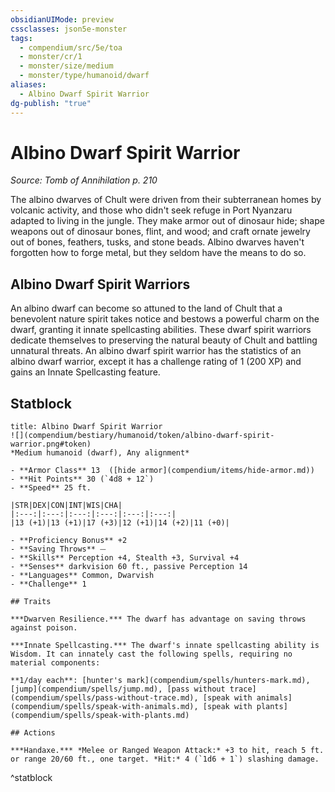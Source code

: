 ```yaml
---
obsidianUIMode: preview
cssclasses: json5e-monster
tags:
  - compendium/src/5e/toa
  - monster/cr/1
  - monster/size/medium
  - monster/type/humanoid/dwarf
aliases:
  - Albino Dwarf Spirit Warrior
dg-publish: "true"
---
```

# Albino Dwarf Spirit Warrior
*Source: Tomb of Annihilation p. 210*  

The albino dwarves of Chult were driven from their subterranean homes by volcanic activity, and those who didn't seek refuge in Port Nyanzaru adapted to living in the jungle. They make armor out of dinosaur hide; shape weapons out of dinosaur bones, flint, and wood; and craft ornate jewelry out of bones, feathers, tusks, and stone beads. Albino dwarves haven't forgotten how to forge metal, but they seldom have the means to do so.

## Albino Dwarf Spirit Warriors

An albino dwarf can become so attuned to the land of Chult that a benevolent nature spirit takes notice and bestows a powerful charm on the dwarf, granting it innate spellcasting abilities. These dwarf spirit warriors dedicate themselves to preserving the natural beauty of Chult and battling unnatural threats. An albino dwarf spirit warrior has the statistics of an albino dwarf warrior, except it has a challenge rating of 1 (200 XP) and gains an Innate Spellcasting feature.

## Statblock

```ad-statblock
title: Albino Dwarf Spirit Warrior
![](compendium/bestiary/humanoid/token/albino-dwarf-spirit-warrior.png#token)
*Medium humanoid (dwarf), Any alignment*

- **Armor Class** 13  ([hide armor](compendium/items/hide-armor.md))
- **Hit Points** 30 (`4d8 + 12`)
- **Speed** 25 ft.

|STR|DEX|CON|INT|WIS|CHA|
|:---:|:---:|:---:|:---:|:---:|:---:|
|13 (+1)|13 (+1)|17 (+3)|12 (+1)|14 (+2)|11 (+0)|

- **Proficiency Bonus** +2
- **Saving Throws** ⏤
- **Skills** Perception +4, Stealth +3, Survival +4
- **Senses** darkvision 60 ft., passive Perception 14
- **Languages** Common, Dwarvish
- **Challenge** 1

## Traits

***Dwarven Resilience.*** The dwarf has advantage on saving throws against poison.

***Innate Spellcasting.*** The dwarf's innate spellcasting ability is Wisdom. It can innately cast the following spells, requiring no material components:

**1/day each**: [hunter's mark](compendium/spells/hunters-mark.md), [jump](compendium/spells/jump.md), [pass without trace](compendium/spells/pass-without-trace.md), [speak with animals](compendium/spells/speak-with-animals.md), [speak with plants](compendium/spells/speak-with-plants.md)

## Actions

***Handaxe.*** *Melee or Ranged Weapon Attack:* +3 to hit, reach 5 ft. or range 20/60 ft., one target. *Hit:* 4 (`1d6 + 1`) slashing damage.
```
^statblock